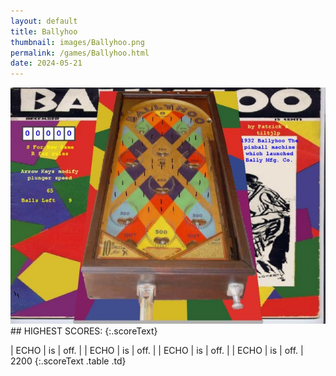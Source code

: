```yaml
---
layout: default
title: Ballyhoo
thumbnail: images/Ballyhoo.png
permalink: /games/Ballyhoo.html
date: 2024-05-21
---
```


<img src="../images/Ballyhoo.png" class="gameThumbnail img-fluid mx-auto align-middle">
## HIGHEST SCORES:
{:.scoreText}

| ECHO | is | off. | 
| ECHO | is | off. | 
| ECHO | is | off. | 
| ECHO | is | off. | 
2200 
{:.scoreText .table .td}
